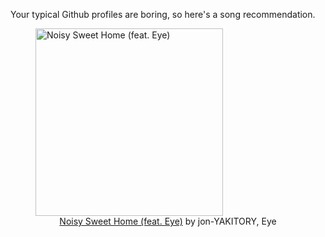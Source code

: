 Your typical Github profiles are boring, so here's a song recommendation.
<figure><img width="300" height="300" src="https://i.scdn.co/image/ab67616d0000b27344ab676ce957070a404d43ce" alt="Noisy Sweet Home (feat. Eye)" /><figcaption align="center"><a href="https://open.spotify.com/track/2kVphvxspRGHGR2MOoADh4" target="_blank">Noisy Sweet Home (feat. Eye)</a> by jon-YAKITORY, Eye</figcaption></figure>
